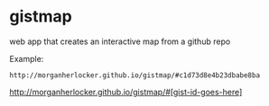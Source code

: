 gistmap
=======

web app that creates an interactive map from a github repo

Example:

    http://morganherlocker.github.io/gistmap/#c1d73d8e4b23dbabe8ba

http://morganherlocker.github.io/gistmap/#[gist-id-goes-here]